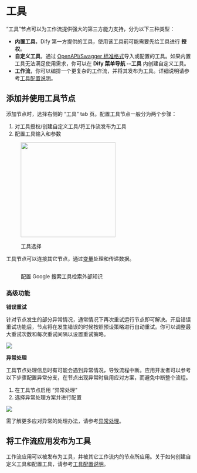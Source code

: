 # 工具

“工具”节点可以为工作流提供强大的第三方能力支持，分为以下三种类型：

* **内置工具**，Dify 第一方提供的工具，使用该工具前可能需要先给工具进行 **授权**。
* **自定义工具**，通过 [OpenAPI/Swagger 标准格式](https://swagger.io/specification/)导入或配置的工具。如果内置工具无法满足使用需求，你可以在 **Dify 菜单导航 --工具** 内创建自定义工具。
* **工作流**，你可以编排一个更复杂的工作流，并将其发布为工具。详细说明请参考[工具配置说明](https://docs.dify.ai/v/zh-hans/guides/tools)。

## 添加并使用工具节点

添加节点时，选择右侧的 “工具” tab 页。配置工具节点一般分为两个步骤：

1. 对工具授权/创建自定义工具/将工作流发布为工具
2. 配置工具输入和参数

<figure><img src="../../../.gitbook/assets/image (282).png" alt="" width="258"><figcaption><p>工具选择</p></figcaption></figure>

工具节点可以连接其它节点，通过[变量](https://docs.dify.ai/v/zh-hans/guides/workflow/variables)处理和传递数据。

<figure><img src="../../../.gitbook/assets/image (283).png" alt=""><figcaption><p>配置 Google 搜索工具检索外部知识</p></figcaption></figure>

### 高级功能

**错误重试**

针对节点发生的部分异常情况，通常情况下再次重试运行节点即可解决。开启错误重试功能后，节点将在发生错误的时候按照预设策略进行自动重试。你可以调整最大重试次数和每次重试间隔以设置重试策略。

![](https://assets-docs.dify.ai/2024/12/34867b2d910d74d2671cd40287200480.png)

**异常处理**

工具节点处理信息时有可能会遇到异常情况，导致流程中断。应用开发者可以参考以下步骤配置异常分支，在节点出现异常时启用应对方案，而避免中断整个流程。

1. 在工具节点启用 “异常处理”
2. 选择异常处理方案并进行配置

![](https://assets-docs.dify.ai/2024/12/39dc3b5881d9a5fe35b877971f70d3a6.png)

需了解更多应对异常的处理办法，请参考[异常处理](https://docs.dify.ai/zh-hans/guides/workflow/error-handling)。

## 将工作流应用发布为工具

工作流应用可以被发布为工具，并被其它工作流内的节点所应用。关于如何创建自定义工具和配置工具，请参考[工具配置说明](https://docs.dify.ai/v/zh-hans/guides/tools)。
